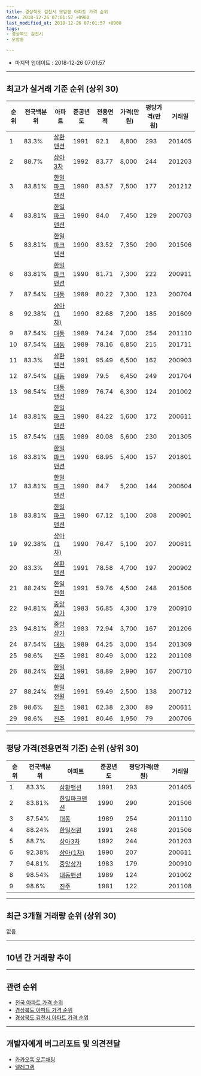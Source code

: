 ```yaml
---
title: 경상북도 김천시 모암동 아파트 가격 순위
date: 2018-12-26 07:01:57 +0900
last_modified_at: 2018-12-26 07:01:57 +0900
tags:
- 경상북도 김천시
- 모암동

---
```


* 마지막 업데이트 : 2018-12-26 07:01:57

---

## 최고가 실거래 기준 순위 (상위 30)


|순위|전국백분위|아파트|준공년도|전용면적|가격(만원)|평당가격(만원)|거래일|
|---|---|---|---|---|---|---|---|
|1|83.3%|[삼환맨션](https://search.naver.com/search.naver?query=%EA%B2%BD%EC%83%81%EB%B6%81%EB%8F%84+%EA%B9%80%EC%B2%9C%EC%8B%9C+%EB%AA%A8%EC%95%94%EB%8F%99+%EC%82%BC%ED%99%98%EB%A7%A8%EC%85%98)|1991|92.1|8,800|293|201405|
|2|88.7%|[상아3차](https://search.naver.com/search.naver?query=%EA%B2%BD%EC%83%81%EB%B6%81%EB%8F%84+%EA%B9%80%EC%B2%9C%EC%8B%9C+%EB%AA%A8%EC%95%94%EB%8F%99+%EC%83%81%EC%95%843%EC%B0%A8)|1992|83.77|8,000|244|201203|
|3|83.81%|[한일파크맨션](https://search.naver.com/search.naver?query=%EA%B2%BD%EC%83%81%EB%B6%81%EB%8F%84+%EA%B9%80%EC%B2%9C%EC%8B%9C+%EB%AA%A8%EC%95%94%EB%8F%99+%ED%95%9C%EC%9D%BC%ED%8C%8C%ED%81%AC%EB%A7%A8%EC%85%98)|1990|83.57|7,500|177|201212|
|4|83.81%|[한일파크맨션](https://search.naver.com/search.naver?query=%EA%B2%BD%EC%83%81%EB%B6%81%EB%8F%84+%EA%B9%80%EC%B2%9C%EC%8B%9C+%EB%AA%A8%EC%95%94%EB%8F%99+%ED%95%9C%EC%9D%BC%ED%8C%8C%ED%81%AC%EB%A7%A8%EC%85%98)|1990|84.0|7,450|129|200703|
|5|83.81%|[한일파크맨션](https://search.naver.com/search.naver?query=%EA%B2%BD%EC%83%81%EB%B6%81%EB%8F%84+%EA%B9%80%EC%B2%9C%EC%8B%9C+%EB%AA%A8%EC%95%94%EB%8F%99+%ED%95%9C%EC%9D%BC%ED%8C%8C%ED%81%AC%EB%A7%A8%EC%85%98)|1990|83.52|7,350|290|201506|
|6|83.81%|[한일파크맨션](https://search.naver.com/search.naver?query=%EA%B2%BD%EC%83%81%EB%B6%81%EB%8F%84+%EA%B9%80%EC%B2%9C%EC%8B%9C+%EB%AA%A8%EC%95%94%EB%8F%99+%ED%95%9C%EC%9D%BC%ED%8C%8C%ED%81%AC%EB%A7%A8%EC%85%98)|1990|81.71|7,300|222|200911|
|7|87.54%|[대동](https://search.naver.com/search.naver?query=%EA%B2%BD%EC%83%81%EB%B6%81%EB%8F%84+%EA%B9%80%EC%B2%9C%EC%8B%9C+%EB%AA%A8%EC%95%94%EB%8F%99+%EB%8C%80%EB%8F%99)|1989|80.22|7,300|123|200704|
|8|92.38%|[상아(1차)](https://search.naver.com/search.naver?query=%EA%B2%BD%EC%83%81%EB%B6%81%EB%8F%84+%EA%B9%80%EC%B2%9C%EC%8B%9C+%EB%AA%A8%EC%95%94%EB%8F%99+%EC%83%81%EC%95%84%281%EC%B0%A8%29)|1990|82.68|7,200|185|201609|
|9|87.54%|[대동](https://search.naver.com/search.naver?query=%EA%B2%BD%EC%83%81%EB%B6%81%EB%8F%84+%EA%B9%80%EC%B2%9C%EC%8B%9C+%EB%AA%A8%EC%95%94%EB%8F%99+%EB%8C%80%EB%8F%99)|1989|74.24|7,000|254|201110|
|10|87.54%|[대동](https://search.naver.com/search.naver?query=%EA%B2%BD%EC%83%81%EB%B6%81%EB%8F%84+%EA%B9%80%EC%B2%9C%EC%8B%9C+%EB%AA%A8%EC%95%94%EB%8F%99+%EB%8C%80%EB%8F%99)|1989|78.16|6,850|215|201711|
|11|83.3%|[삼환맨션](https://search.naver.com/search.naver?query=%EA%B2%BD%EC%83%81%EB%B6%81%EB%8F%84+%EA%B9%80%EC%B2%9C%EC%8B%9C+%EB%AA%A8%EC%95%94%EB%8F%99+%EC%82%BC%ED%99%98%EB%A7%A8%EC%85%98)|1991|95.49|6,500|162|200903|
|12|87.54%|[대동](https://search.naver.com/search.naver?query=%EA%B2%BD%EC%83%81%EB%B6%81%EB%8F%84+%EA%B9%80%EC%B2%9C%EC%8B%9C+%EB%AA%A8%EC%95%94%EB%8F%99+%EB%8C%80%EB%8F%99)|1989|79.5|6,450|249|201704|
|13|98.54%|[대동맨션](https://search.naver.com/search.naver?query=%EA%B2%BD%EC%83%81%EB%B6%81%EB%8F%84+%EA%B9%80%EC%B2%9C%EC%8B%9C+%EB%AA%A8%EC%95%94%EB%8F%99+%EB%8C%80%EB%8F%99%EB%A7%A8%EC%85%98)|1989|76.74|6,300|124|201002|
|14|83.81%|[한일파크맨션](https://search.naver.com/search.naver?query=%EA%B2%BD%EC%83%81%EB%B6%81%EB%8F%84+%EA%B9%80%EC%B2%9C%EC%8B%9C+%EB%AA%A8%EC%95%94%EB%8F%99+%ED%95%9C%EC%9D%BC%ED%8C%8C%ED%81%AC%EB%A7%A8%EC%85%98)|1990|84.22|5,600|172|200611|
|15|87.54%|[대동](https://search.naver.com/search.naver?query=%EA%B2%BD%EC%83%81%EB%B6%81%EB%8F%84+%EA%B9%80%EC%B2%9C%EC%8B%9C+%EB%AA%A8%EC%95%94%EB%8F%99+%EB%8C%80%EB%8F%99)|1989|80.08|5,600|230|201305|
|16|83.81%|[한일파크맨션](https://search.naver.com/search.naver?query=%EA%B2%BD%EC%83%81%EB%B6%81%EB%8F%84+%EA%B9%80%EC%B2%9C%EC%8B%9C+%EB%AA%A8%EC%95%94%EB%8F%99+%ED%95%9C%EC%9D%BC%ED%8C%8C%ED%81%AC%EB%A7%A8%EC%85%98)|1990|68.95|5,400|157|201801|
|17|83.81%|[한일파크맨션](https://search.naver.com/search.naver?query=%EA%B2%BD%EC%83%81%EB%B6%81%EB%8F%84+%EA%B9%80%EC%B2%9C%EC%8B%9C+%EB%AA%A8%EC%95%94%EB%8F%99+%ED%95%9C%EC%9D%BC%ED%8C%8C%ED%81%AC%EB%A7%A8%EC%85%98)|1990|84.7|5,200|144|200604|
|18|83.81%|[한일파크맨션](https://search.naver.com/search.naver?query=%EA%B2%BD%EC%83%81%EB%B6%81%EB%8F%84+%EA%B9%80%EC%B2%9C%EC%8B%9C+%EB%AA%A8%EC%95%94%EB%8F%99+%ED%95%9C%EC%9D%BC%ED%8C%8C%ED%81%AC%EB%A7%A8%EC%85%98)|1990|67.12|5,100|208|200901|
|19|92.38%|[상아(1차)](https://search.naver.com/search.naver?query=%EA%B2%BD%EC%83%81%EB%B6%81%EB%8F%84+%EA%B9%80%EC%B2%9C%EC%8B%9C+%EB%AA%A8%EC%95%94%EB%8F%99+%EC%83%81%EC%95%84%281%EC%B0%A8%29)|1990|76.47|5,100|207|200611|
|20|83.3%|[삼환맨션](https://search.naver.com/search.naver?query=%EA%B2%BD%EC%83%81%EB%B6%81%EB%8F%84+%EA%B9%80%EC%B2%9C%EC%8B%9C+%EB%AA%A8%EC%95%94%EB%8F%99+%EC%82%BC%ED%99%98%EB%A7%A8%EC%85%98)|1991|78.58|4,700|197|200902|
|21|88.24%|[한일전원](https://search.naver.com/search.naver?query=%EA%B2%BD%EC%83%81%EB%B6%81%EB%8F%84+%EA%B9%80%EC%B2%9C%EC%8B%9C+%EB%AA%A8%EC%95%94%EB%8F%99+%ED%95%9C%EC%9D%BC%EC%A0%84%EC%9B%90)|1991|59.76|4,500|248|201506|
|22|94.81%|[중앙상가](https://search.naver.com/search.naver?query=%EA%B2%BD%EC%83%81%EB%B6%81%EB%8F%84+%EA%B9%80%EC%B2%9C%EC%8B%9C+%EB%AA%A8%EC%95%94%EB%8F%99+%EC%A4%91%EC%95%99%EC%83%81%EA%B0%80)|1983|56.85|4,300|179|200910|
|23|94.81%|[중앙상가](https://search.naver.com/search.naver?query=%EA%B2%BD%EC%83%81%EB%B6%81%EB%8F%84+%EA%B9%80%EC%B2%9C%EC%8B%9C+%EB%AA%A8%EC%95%94%EB%8F%99+%EC%A4%91%EC%95%99%EC%83%81%EA%B0%80)|1983|72.94|3,700|167|201206|
|24|87.54%|[대동](https://search.naver.com/search.naver?query=%EA%B2%BD%EC%83%81%EB%B6%81%EB%8F%84+%EA%B9%80%EC%B2%9C%EC%8B%9C+%EB%AA%A8%EC%95%94%EB%8F%99+%EB%8C%80%EB%8F%99)|1989|64.25|3,000|154|201309|
|25|98.6%|[진주](https://search.naver.com/search.naver?query=%EA%B2%BD%EC%83%81%EB%B6%81%EB%8F%84+%EA%B9%80%EC%B2%9C%EC%8B%9C+%EB%AA%A8%EC%95%94%EB%8F%99+%EC%A7%84%EC%A3%BC)|1981|80.49|3,000|122|201108|
|26|88.24%|[한일전원](https://search.naver.com/search.naver?query=%EA%B2%BD%EC%83%81%EB%B6%81%EB%8F%84+%EA%B9%80%EC%B2%9C%EC%8B%9C+%EB%AA%A8%EC%95%94%EB%8F%99+%ED%95%9C%EC%9D%BC%EC%A0%84%EC%9B%90)|1991|58.89|2,990|167|200710|
|27|88.24%|[한일전원](https://search.naver.com/search.naver?query=%EA%B2%BD%EC%83%81%EB%B6%81%EB%8F%84+%EA%B9%80%EC%B2%9C%EC%8B%9C+%EB%AA%A8%EC%95%94%EB%8F%99+%ED%95%9C%EC%9D%BC%EC%A0%84%EC%9B%90)|1991|59.49|2,500|138|200712|
|28|98.6%|[진주](https://search.naver.com/search.naver?query=%EA%B2%BD%EC%83%81%EB%B6%81%EB%8F%84+%EA%B9%80%EC%B2%9C%EC%8B%9C+%EB%AA%A8%EC%95%94%EB%8F%99+%EC%A7%84%EC%A3%BC)|1981|62.38|2,300|89|200611|
|29|98.6%|[진주](https://search.naver.com/search.naver?query=%EA%B2%BD%EC%83%81%EB%B6%81%EB%8F%84+%EA%B9%80%EC%B2%9C%EC%8B%9C+%EB%AA%A8%EC%95%94%EB%8F%99+%EC%A7%84%EC%A3%BC)|1981|80.46|1,950|79|200706|


---

## 평당 가격(전용면적 기준) 순위 (상위 30)


|순위|전국백분위|아파트|준공년도|평당가격(만원)|거래일|
|---|---|---|---|---|---|
|1|83.3%|[삼환맨션](https://search.naver.com/search.naver?query=%EA%B2%BD%EC%83%81%EB%B6%81%EB%8F%84+%EA%B9%80%EC%B2%9C%EC%8B%9C+%EB%AA%A8%EC%95%94%EB%8F%99+%EC%82%BC%ED%99%98%EB%A7%A8%EC%85%98)|1991|293|201405|
|2|83.81%|[한일파크맨션](https://search.naver.com/search.naver?query=%EA%B2%BD%EC%83%81%EB%B6%81%EB%8F%84+%EA%B9%80%EC%B2%9C%EC%8B%9C+%EB%AA%A8%EC%95%94%EB%8F%99+%ED%95%9C%EC%9D%BC%ED%8C%8C%ED%81%AC%EB%A7%A8%EC%85%98)|1990|290|201506|
|3|87.54%|[대동](https://search.naver.com/search.naver?query=%EA%B2%BD%EC%83%81%EB%B6%81%EB%8F%84+%EA%B9%80%EC%B2%9C%EC%8B%9C+%EB%AA%A8%EC%95%94%EB%8F%99+%EB%8C%80%EB%8F%99)|1989|254|201110|
|4|88.24%|[한일전원](https://search.naver.com/search.naver?query=%EA%B2%BD%EC%83%81%EB%B6%81%EB%8F%84+%EA%B9%80%EC%B2%9C%EC%8B%9C+%EB%AA%A8%EC%95%94%EB%8F%99+%ED%95%9C%EC%9D%BC%EC%A0%84%EC%9B%90)|1991|248|201506|
|5|88.7%|[상아3차](https://search.naver.com/search.naver?query=%EA%B2%BD%EC%83%81%EB%B6%81%EB%8F%84+%EA%B9%80%EC%B2%9C%EC%8B%9C+%EB%AA%A8%EC%95%94%EB%8F%99+%EC%83%81%EC%95%843%EC%B0%A8)|1992|244|201203|
|6|92.38%|[상아(1차)](https://search.naver.com/search.naver?query=%EA%B2%BD%EC%83%81%EB%B6%81%EB%8F%84+%EA%B9%80%EC%B2%9C%EC%8B%9C+%EB%AA%A8%EC%95%94%EB%8F%99+%EC%83%81%EC%95%84%281%EC%B0%A8%29)|1990|207|200611|
|7|94.81%|[중앙상가](https://search.naver.com/search.naver?query=%EA%B2%BD%EC%83%81%EB%B6%81%EB%8F%84+%EA%B9%80%EC%B2%9C%EC%8B%9C+%EB%AA%A8%EC%95%94%EB%8F%99+%EC%A4%91%EC%95%99%EC%83%81%EA%B0%80)|1983|179|200910|
|8|98.54%|[대동맨션](https://search.naver.com/search.naver?query=%EA%B2%BD%EC%83%81%EB%B6%81%EB%8F%84+%EA%B9%80%EC%B2%9C%EC%8B%9C+%EB%AA%A8%EC%95%94%EB%8F%99+%EB%8C%80%EB%8F%99%EB%A7%A8%EC%85%98)|1989|124|201002|
|9|98.6%|[진주](https://search.naver.com/search.naver?query=%EA%B2%BD%EC%83%81%EB%B6%81%EB%8F%84+%EA%B9%80%EC%B2%9C%EC%8B%9C+%EB%AA%A8%EC%95%94%EB%8F%99+%EC%A7%84%EC%A3%BC)|1981|122|201108|


---

## 최근 3개월 거래량 순위 (상위 30)

없음

---

## 10년 간 거래량 추이


<div style="width:100%;">
    <canvas id="deal_progress" height="250"></canvas>
</div>

<script>
new Chart(document.getElementById("deal_progress"), {
    type: 'line',
    data: {
        labels: ['200812','200901','200902','200903','200904','200905','200906','200907','200908','200909','200910','200911','200912','201001','201002','201003','201004','201005','201006','201007','201008','201009','201010','201011','201012','201101','201102','201103','201104','201105','201106','201107','201108','201109','201110','201111','201112','201201','201202','201203','201204','201205','201206','201207','201208','201209','201210','201211','201212','201301','201302','201303','201304','201305','201306','201307','201308','201309','201310','201311','201312','201401','201402','201403','201404','201405','201406','201407','201408','201409','201410','201411','201412','201501','201502','201503','201504','201505','201506','201507','201508','201509','201510','201511','201512','201601','201602','201603','201604','201605','201606','201607','201608','201609','201610','201611','201612','201701','201702','201703','201704','201705','201706','201707','201708','201709','201710','201711','201712','201801','201802','201803','201804','201805','201806','201807','201808','201809','201810','201811','201812'],
        datasets: [{
            label: '실거래 수',
            pointRadius: 1,
            data: [0, 1, 3, 1, 0, 1, 0, 0, 0, 0, 2, 2, 0, 2, 3, 0, 1, 0, 0, 1, 1, 0, 1, 0, 1, 2, 1, 4, 0, 0, 0, 0, 2, 2, 1, 0, 1, 1, 0, 1, 0, 1, 2, 1, 0, 0, 0, 0, 1, 0, 0, 1, 0, 1, 0, 0, 0, 3, 0, 3, 1, 1, 0, 2, 0, 1, 0, 0, 1, 0, 1, 0, 2, 0, 3, 0, 0, 0, 3, 1, 1, 2, 0, 0, 0, 0, 1, 0, 0, 2, 0, 0, 0, 1, 1, 0, 0, 0, 0, 0, 1, 0, 0, 0, 0, 0, 0, 1, 0, 2, 0, 0, 0, 0, 0, 0, 0, 0, 0, 0, 0],
            borderColor: "rgba(255, 201, 14, 1)",
            backgroundColor: "rgba(255, 201, 14, 0.5)",
            fill: true,
        }]
    },
    options: {
        responsive: true,
        title: {
            display: true,
            text: '10년간 거래량 추이'
        },
        tooltips: {
            mode: 'index',
            intersect: false,
        },
        hover: {
            mode: 'nearest',
            intersect: true
        },
        scales: {
            xAxes: [{
                display: true,
                scaleLabel: {
                    display: true,
                    labelString: '년/월'
                }
            }],
            yAxes: [{
                display: true,
                ticks: {
                    suggestedMin: 0,
                },
                scaleLabel: {
                    display: true,
                    labelString: '실거래 수'
                }
            }]
        }
    }
});

</script>


---

## 관련 순위

- [전국 아파트 가격 순위](https://inasie.github.io/apt-ranking/전국)
- [경상북도 아파트 가격 순위](https://inasie.github.io/apt-ranking/경상북도)
- [경상북도 김천시 아파트 가격 순위](https://inasie.github.io/apt-ranking/경상북도-김천시)


---

## 개발자에게 버그리포트 및 의견전달

- [카카오톡 오픈채팅](https://open.kakao.com/o/gLJUAP4)
- [텔레그램](https://t.me/inasie)


